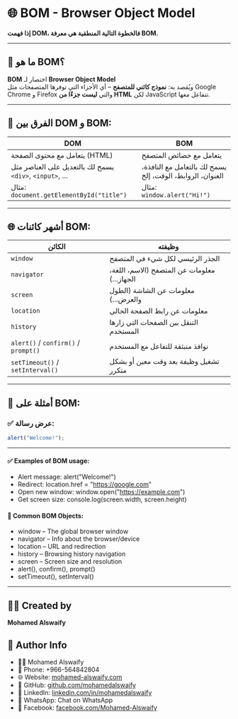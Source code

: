 # 🌐 BOM - Browser Object Model

**إذا فهمت DOM، فالخطوة التالية المنطقية هي معرفة BOM.**

---

## 📘 ما هو BOM؟

**BOM** اختصار لـ **Browser Object Model**  
ويُقصد به: **نموذج كائني للمتصفح** – أي الأجزاء التي توفرها المتصفحات مثل Google Chrome و Firefox والتي **ليست جزءًا من HTML** لكن JavaScript تتفاعل معها.

---

## 🧠 الفرق بين DOM و BOM:

| DOM                                                      | BOM                                                       |
| -------------------------------------------------------- | --------------------------------------------------------- |
| يتعامل مع محتوى الصفحة (HTML)                            | يتعامل مع خصائص المتصفح                                   |
| يسمح لك بالتعديل على العناصر مثل `<div>`, `<input>`, ... | يسمح لك بالتعامل مع النافذة، العنوان، الروابط، الوقت، إلخ |
| مثال: `document.getElementById("title")`                 | مثال: `window.alert("Hi!")`                               |

---

## 🌐 أشهر كائنات BOM:

| الكائن                               | وظيفته                                       |
| ------------------------------------ | -------------------------------------------- |
| `window`                             | الجذر الرئيسي لكل شيء في المتصفح             |
| `navigator`                          | معلومات عن المتصفح (الاسم، اللغة، الجهاز...) |
| `screen`                             | معلومات عن الشاشة (الطول والعرض...)          |
| `location`                           | معلومات عن رابط الصفحة الحالي                |
| `history`                            | التنقل بين الصفحات التي زارها المستخدم       |
| `alert()` / `confirm()` / `prompt()` | نوافذ منبثقة للتفاعل مع المستخدم             |
| `setTimeout()` / `setInterval()`     | تشغيل وظيفة بعد وقت معين أو بشكل متكرر       |

---

## 🎯 أمثلة على BOM:

### ✅ عرض رسالة:

```javascript
alert("Welcome!");
```
---

#### ✅ Examples of BOM usage:

* Alert message: alert("Welcome!")
* Redirect: location.href = "https://google.com"
* Open new window: window.open("https://example.com")
* Get screen size: console.log(screen.width, screen.height)

#### 🔧 Common BOM Objects:

* window – The global browser window
* navigator – Info about the browser/device
* location – URL and redirection
* history – Browsing history navigation
* screen – Screen size and resolution
* alert(), confirm(), prompt()
* setTimeout(), setInterval()

---




## 👨‍💻 Created by
**Mohamed Alswaify**

## 👤 Author Info
- 👨‍🏫 Mohamed Alswaify
- 📱 Phone: +966-564842804
- 🌐 Website: [mohamed-alswaify.com](https://mohamed-alswaify.com)
- 🔗 GitHub: [github.com/mohamedalswaify](https://github.com/mohamedalswaify)
- 💼 LinkedIn: [linkedin.com/in/mohamedalswaify](https://linkedin.com/in/mohamedalswaify)
- 💬 WhatsApp: Chat on WhatsApp
- 📘 Facebook: [facebook.com/Mohamed-Alswaify](https://facebook.com/Mohamed-Alswaify)